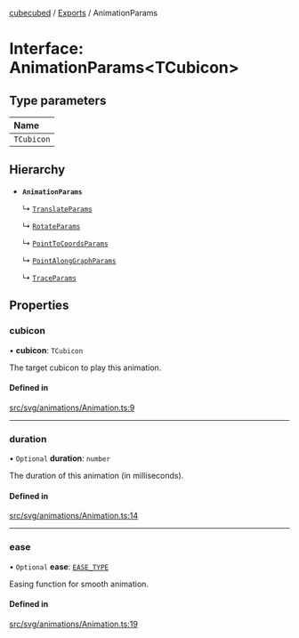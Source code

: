 [cubecubed](/reference/README.md) / [Exports](/reference/modules.md) / AnimationParams

# Interface: AnimationParams<TCubicon\>

## Type parameters

| Name |
| :------ |
| `TCubicon` |

## Hierarchy

- **`AnimationParams`**

  ↳ [`TranslateParams`](/reference/interfaces/TranslateParams.md)

  ↳ [`RotateParams`](/reference/interfaces/RotateParams.md)

  ↳ [`PointToCoordsParams`](/reference/interfaces/PointToCoordsParams.md)

  ↳ [`PointAlongGraphParams`](/reference/interfaces/PointAlongGraphParams.md)

  ↳ [`TraceParams`](/reference/interfaces/TraceParams.md)

## Properties

### cubicon

• **cubicon**: `TCubicon`

The target cubicon to play this animation.

#### Defined in

[src/svg/animations/Animation.ts:9](https://github.com/imaphatduc/cubecubed/blob/f64863c/src/svg/animations/Animation.ts#L9)

___

### duration

• `Optional` **duration**: `number`

The duration of this animation (in milliseconds).

#### Defined in

[src/svg/animations/Animation.ts:14](https://github.com/imaphatduc/cubecubed/blob/f64863c/src/svg/animations/Animation.ts#L14)

___

### ease

• `Optional` **ease**: [`EASE_TYPE`](/reference/types/EASE_TYPE.md)

Easing function for smooth animation.

#### Defined in

[src/svg/animations/Animation.ts:19](https://github.com/imaphatduc/cubecubed/blob/f64863c/src/svg/animations/Animation.ts#L19)
